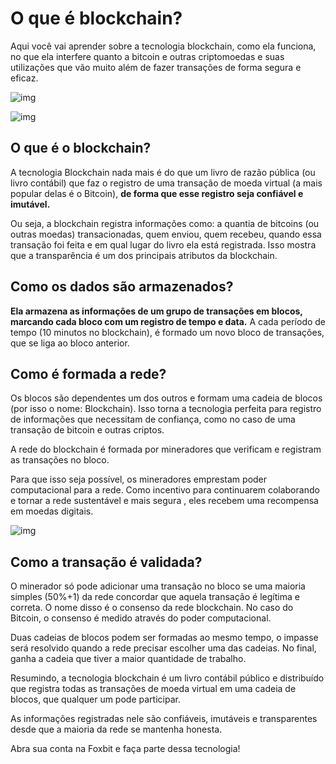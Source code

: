 # O que é blockchain?



Aqui você vai aprender sobre a tecnologia blockchain, como ela funciona,
no que ela interfere quanto a bitcoin e outras criptomoedas e
suas utilizações que vão muito além de fazer
transações de forma segura e eficaz.



![img](https://foxbit.com.br/wp-content/uploads/2019/02/Fotolia_249103621_Subscription_XXL-2-380x470.jpg)

![img](https://foxbit.com.br/wp-content/themes/foxbit/resources/images/o-que-e-bitcoin/mask__desktop.png)

## O que é o blockchain?

A tecnologia Blockchain nada mais é do que um livro de razão pública (ou livro contábil) que faz o registro de uma transação de moeda virtual (a mais popular delas é o Bitcoin), **de forma que esse registro seja confiável e imutável.**

Ou seja, a blockchain registra informações como: a quantia de bitcoins (ou outras moedas) transacionadas, quem enviou, quem recebeu, quando essa transação foi feita e em qual lugar do livro ela está registrada. Isso mostra que a transparência é um dos principais atributos da blockchain.



## Como os dados são armazenados?

**Ela armazena as informações de um grupo de transações em blocos, marcando cada bloco com um registro de tempo e data.** A cada período de tempo (10 minutos no blockchain), é formado um novo bloco de transações, que se liga ao bloco anterior.

## Como é formada a rede?

Os blocos são dependentes um dos outros e formam uma cadeia de blocos (por isso o nome: Blockchain). Isso torna a tecnologia perfeita para registro de informações que necessitam de confiança, como no caso de uma transação de bitcoin e outras criptos.

A rede do blockchain é formada por mineradores que verificam e registram as transações no bloco.

Para que isso seja possível, os mineradores emprestam poder computacional para a rede. Como incentivo para continuarem colaborando e tornar a rede sustentável e mais segura , eles recebem uma recompensa em moedas digitais.

![img](https://foxbit.com.br/wp-content/uploads/2019/03/kontakter_intro.jpg)

## Como a transação é validada?

O minerador só pode adicionar uma transação no bloco se uma maioria simples (50%+1) da rede concordar que aquela transação é legítima e correta. O nome disso é o consenso da rede blockchain. No caso do Bitcoin, o consenso é medido através do poder computacional.

Duas cadeias de blocos podem ser formadas ao mesmo tempo, o impasse será resolvido quando a rede precisar escolher uma das cadeias. No final, ganha a cadeia que tiver a maior quantidade de trabalho.

Resumindo, a tecnologia blockchain é um livro contábil público e distribuído que registra todas as transações de moeda virtual em uma cadeia de blocos, que qualquer um pode participar.

As informações registradas nele são confiáveis, imutáveis e transparentes desde que a maioria da rede se mantenha honesta.

Abra sua conta na Foxbit e faça parte dessa tecnologia!